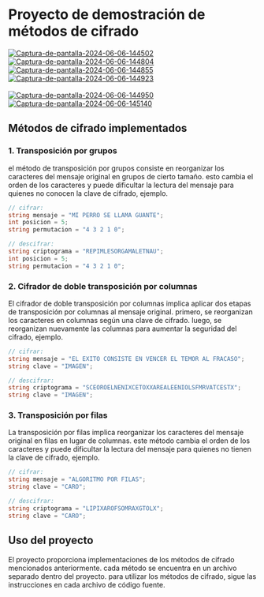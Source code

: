 # Proyecto de demostración de métodos de cifrado

<a href="https://postimages.org/" target="_blank"><img src="https://i.postimg.cc/mr7Zztzk/Captura-de-pantalla-2024-06-06-144502.png" alt="Captura-de-pantalla-2024-06-06-144502"/></a> <a href="https://postimages.org/" target="_blank"><img src="https://i.postimg.cc/wvV62Zkd/Captura-de-pantalla-2024-06-06-144804.png" alt="Captura-de-pantalla-2024-06-06-144804"/></a> <a href="https://postimages.org/" target="_blank"><img src="https://i.postimg.cc/d1vs8wrB/Captura-de-pantalla-2024-06-06-144855.png" alt="Captura-de-pantalla-2024-06-06-144855"/></a> <a href="https://postimages.org/" target="_blank"><img src="https://i.postimg.cc/vTZGNhPx/Captura-de-pantalla-2024-06-06-144923.png" alt="Captura-de-pantalla-2024-06-06-144923"/></a><br/><br/>
<a href="https://postimages.org/" target="_blank"><img src="https://i.postimg.cc/HW6YyGxw/Captura-de-pantalla-2024-06-06-144950.png" alt="Captura-de-pantalla-2024-06-06-144950"/></a> <a href="https://postimages.org/" target="_blank"><img src="https://i.postimg.cc/fyqMndF2/Captura-de-pantalla-2024-06-06-145140.png" alt="Captura-de-pantalla-2024-06-06-145140"/></a> 

## Métodos de cifrado implementados

### 1. Transposición por grupos

el método de transposición por grupos consiste en reorganizar los caracteres del mensaje
original en grupos de cierto tamaño. esto cambia el orden de los caracteres y puede
dificultar la lectura del mensaje para quienes no conocen la clave de cifrado, ejemplo.

```c#
// cifrar:
string mensaje = "MI PERRO SE LLAMA GUANTE";
int posicion = 5;
string permutacion = "4 3 2 1 0";

// descifrar:
string criptograma = "REPIMLESORGAMALETNAU";
int posicion = 5;
string permutacion = "4 3 2 1 0";
```

### 2. Cifrador de doble transposición por columnas

El cifrador de doble transposición por columnas implica aplicar dos etapas de
transposición por columnas al mensaje original. primero, se reorganizan los caracteres en
columnas según una clave de cifrado. luego, se reorganizan nuevamente las columnas para
aumentar la seguridad del cifrado, ejemplo.

```c#
// cifrar:
string mensaje = "EL EXITO CONSISTE EN VENCER EL TEMOR AL FRACASO";
string clave = "IMAGEN";

// descifrar:
string criptograma = "SCEOROELNENIXCETOXXAREALEENIOLSFMRVATCESTX";
string clave = "IMAGEN";
```

### 3. Transposición por filas

La transposición por filas implica reorganizar los caracteres del mensaje original en
filas en lugar de columnas. este método cambia el orden de los caracteres y puede
dificultar la lectura del mensaje para quienes no tienen la clave de cifrado, ejemplo.

```c#
// cifrar:
string mensaje = "ALGORITMO POR FILAS";
string clave = "CARO";

// descifrar:
string criptograma = "LIPIXAROFSOMRAXGTOLX";
string clave = "CARO";
```
## Uso del proyecto

El proyecto proporciona implementaciones de los métodos de cifrado mencionados
anteriormente. cada método se encuentra en un archivo separado dentro del proyecto. para
utilizar los métodos de cifrado, sigue las instrucciones en cada archivo de código fuente.
